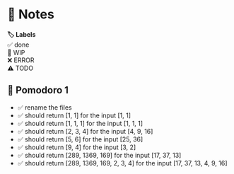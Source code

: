 # 📝 Notes

**🏷️ Labels**  
✅ done  
🚧 WIP  
❌ ERROR  
⚠ TODO

## 🍅 Pomodoro 1

- ✅ rename the files
- ✅ should return [1, 1] for the input [1, 1]
- ✅ should return [1, 1, 1] for the input [1, 1, 1]
- ✅ should return [2, 3, 4] for the input [4, 9, 16]
- ✅ should return [5, 6] for the input [25, 36]
- ✅ should return [9, 4] for the input [3, 2]
- ✅ should return [289, 1369, 169] for the input [17, 37, 13]
- ✅ should return [289, 1369, 169, 2, 3, 4] for the input [17, 37, 13, 4, 9, 16]

